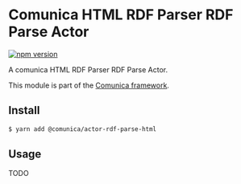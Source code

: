 # Comunica HTML RDF Parser RDF Parse Actor

[![npm version](https://badge.fury.io/js/%40comunica%2Factor-rdf-parse-html.svg)](https://www.npmjs.com/package/@comunica/actor-rdf-parse-html)

A comunica HTML RDF Parser RDF Parse Actor.

This module is part of the [Comunica framework](https://github.com/comunica/comunica).

## Install

```bash
$ yarn add @comunica/actor-rdf-parse-html
```

## Usage

TODO
